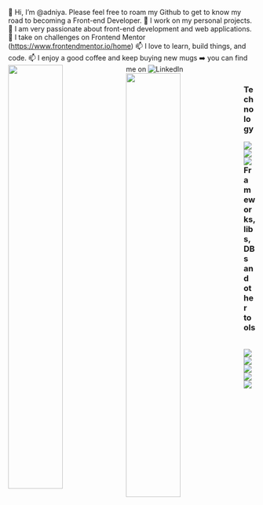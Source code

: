👋 Hi, I’m @adniya. Please feel free to roam my Github to get to know my road to becoming a Front-end Developer.
👀 I work on my personal projects.
🌱 I am very passionate about front-end development and web applications.
💞️ I take on challenges on Frontend Mentor (https://www.frontendmentor.io/home)
📫 I love to learn, build things, and code.
📫 I enjoy a good coffee and keep buying new mugs
➡️ you can find me on ![LinkedIn](https://img.shields.io/badge/linkedin-%230077B5.svg?style=for-the-badge&logo=linkedin&logoColor=white)
<img align="left" width="47%" src="https://github-readme-stats.vercel.app/api?username=adniya&show_icons=true&theme=radical">
<img align="left" width="47%" src="https://github-readme-stats.vercel.app/api/top-langs/?username=adniya&layout=compact">
<h3>Technology</h3>
<img align="left" src="https://img.shields.io/badge/html5-%23E34F26.svg?style=for-the-badge&logo=html5&logoColor=white">
<img align="left" src="https://img.shields.io/badge/css3-%231572B6.svg?style=for-the-badge&logo=css3&logoColor=white">
<img align="left" src="https://img.shields.io/badge/javascript-%23323330.svg?style=for-the-badge&logo=javascript&logoColor=%23F7DF1E">
<h3>Frameworks,libs, DBs and other tools</h3>
<br>
<img align="left" src="https://img.shields.io/badge/jquery-%230769AD.svg?style=for-the-badge&logo=jquery&logoColor=white">
<img align="left" src="https://img.shields.io/badge/bootstrap-%23563D7C.svg?style=for-the-badge&logo=bootstrap&logoColor=white">
<img align="left" src="https://img.shields.io/badge/SASS-hotpink.svg?style=for-the-badge&logo=SASS&logoColor=white">
<img align="left" src="https://img.shields.io/badge/react-%2320232a.svg?style=for-the-badge&logo=react&logoColor=%2361DAFB">
<img align="left" src="https://img.shields.io/badge/redux-%23593d88.svg?style=for-the-badge&logo=redux&logoColor=white">

